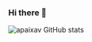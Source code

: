 ### Hi there 👋

![apaixav GitHub stats](https://github-readme-stats.vercel.app/api?username=apaixav&show_icons=true&theme=prussian)
